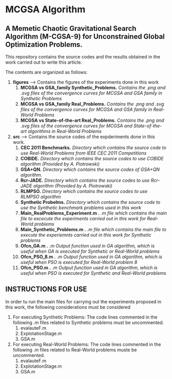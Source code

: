 # MCGSA Algorithm

## A Memetic Chaotic Gravitational Search Algorithm (M-CGSA-9) for Unconstrained Global Optimization Problems. 

This repository contains the source codes and the results obtained in the work carried out to 
write this article. 

The contents are organized as follows: 

1. **figures** --> Contains the figures of the experiments done in this work 
	1. **MCGSA vs GSA_family Synthetic_Problems.** *Contains the .png and .svg files of the convergence curves for MCGSA and GSA family in Synthetic Problems*
	2. **MCGSA vs GSA_family Real_Problems.** *Contains the .png and .svg files of the convergence curves for MCGSA and GSA family in Real-World Problems*
	3. **MCGSA vs State-of-the-art Real_Problems.** *Contains the .png and .svg files of the convergence curves for MCGSA and State-of-the-art algorithms in Real-World Problems*
2. **src**    --> Contains the source codes of the expderiments done in this work.
	1. **CEC 2011 Benchmarks.** *Directory which contains the source code to use Real-World Problems from IEEE CEC 2011 Competitions*
	2. **COBIDE.** *Directory which contains the source codes to use COBIDE algorithm (Provided by A. Piotrowski)*
	3. **GSA+QN.** *Directory which contains the source codes of GSA+QN algorithm.*
	4. **Rcr-JADE.** *Directory which contains the source codes to use Rcr-JADE algorithm (Provided by A. Piotrowski)*
	5. **RLMPSO.** *Directory which contains the source codes to use RLMPSO algorithm*													 
	6. **Synthetic Probelms.** *Directory which contains the source code to use the Synthetic benchmark problems used in this work*
	7. **Main_RealProblems_Experiment.m .** *.m file which contains the main file to excecute the experiments carried out in this work for Real-World problems*
	8. **Main_Synthetic_Problems.m .** *.m file which contains the main file to execute the experiemnts carried out in this work for Synthetic problems*
	9. **Ofcn_GA.m .** *.m Output function used in GA algorithm, which is useful when GA is executed for Synthetic or Real-World problems*
	10. **Ofcn_PSO_8.m .** *.m Output function used in GA algorithm, which is useful when PSO is executed for Real-World problem 8*
	11. **Ofcn_PSO.m .** *.m Output function used in GA algorithm, which is useful when PSO is executed for Synthetic and Real-World problems*

## INSTRUCTIONS FOR USE

In order tu run the main files for carrying out the experiments proposed in this work, the following considerations must be considered

1. For executing Synthetic Problems: The code lines commented in the following .m files related to Synthetic problems must be uncommented. 
	1. evalauteF.m
	2. ExplotationStage.m
	3. GSA.m
2. For executing Real-World Problems: The code lines commented in the following .m files related to Real-World problems muste be uncommented.
	1. evalauteF.m
	2. ExplotationStage.m
	3. GSA.m
